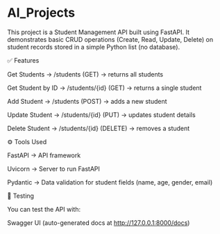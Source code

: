 # AI_Projects

This project is a Student Management API built using FastAPI.
It demonstrates basic CRUD operations (Create, Read, Update, Delete) on student records stored in a simple Python list (no database).

✅ Features

Get Students → /students (GET) → returns all students

Get Student by ID → /students/{id} (GET) → returns a single student

Add Student → /students (POST) → adds a new student

Update Student → /students/{id} (PUT) → updates student details

Delete Student → /students/{id} (DELETE) → removes a student

⚙️ Tools Used

FastAPI → API framework

Uvicorn → Server to run FastAPI

Pydantic → Data validation for student fields (name, age, gender, email)

📖 Testing

You can test the API with:

Swagger UI (auto-generated docs at http://127.0.0.1:8000/docs)
